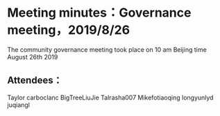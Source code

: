 # Meeting minutes：Governance meeting，2019/8/26
The community governance meeting took place on 10 am Beijing time August 26th 2019

## Attendees：
Taylor
carboclanc
BigTreeLiuJie
Talrasha007
Mikefotiaoqing
longyunlyd
juqiangl
